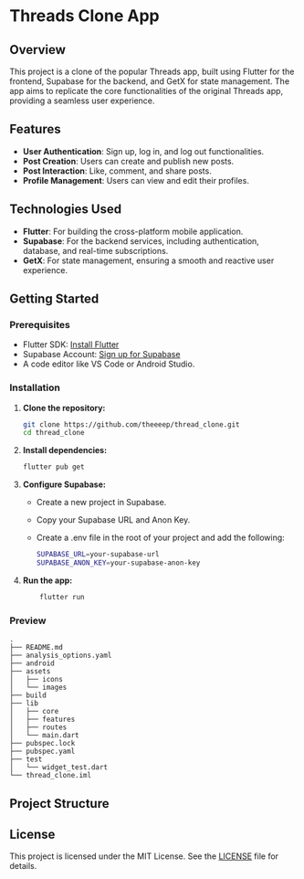 # Threads Clone App

## Overview

This project is a clone of the popular Threads app, built using Flutter for the frontend, Supabase for the backend, and GetX for state management. The app aims to replicate the core functionalities of the original Threads app, providing a seamless user experience.

## Features

- **User Authentication**: Sign up, log in, and log out functionalities.
- **Post Creation**: Users can create and publish new posts.
- **Post Interaction**: Like, comment, and share posts.
- **Profile Management**: Users can view and edit their profiles.

## Technologies Used

- **Flutter**: For building the cross-platform mobile application.
- **Supabase**: For the backend services, including authentication, database, and real-time subscriptions.
- **GetX**: For state management, ensuring a smooth and reactive user experience.

## Getting Started

### Prerequisites

- Flutter SDK: [Install Flutter](https://flutter.dev/docs/get-started/install)
- Supabase Account: [Sign up for Supabase](https://supabase.io/)
- A code editor like VS Code or Android Studio.

### Installation

1. **Clone the repository:**

   ```bash
   git clone https://github.com/theeeep/thread_clone.git
   cd thread_clone

   ```

2. **Install dependencies:**

   ```bash
   flutter pub get

   ```

3. **Configure Supabase:**

   - Create a new project in Supabase.
   - Copy your Supabase URL and Anon Key.
   - Create a .env file in the root of your project and add the following:

     ```bash
     SUPABASE_URL=your-supabase-url
     SUPABASE_ANON_KEY=your-supabase-anon-key

     ```

4. **Run the app:**

   ```bash
       flutter run


   ```

### Preview

```
.
├── README.md
├── analysis_options.yaml
├── android
├── assets
│   ├── icons
│   └── images
├── build
├── lib
│   ├── core
│   ├── features
│   ├── routes
│   └── main.dart
├── pubspec.lock
├── pubspec.yaml
├── test
│   └── widget_test.dart
└── thread_clone.iml
```

## Project Structure

## License

This project is licensed under the MIT License. See the [LICENSE](LICENSE) file for details.

